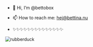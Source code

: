 - 👋 Hi, I’m @bettobox


- 📫 How to reach me: hej@bettina.nu
- ✨✨✨✨✨✨✨✨✨✨✨✨✨✨

<!---
bettobox/bettobox is a ✨ special ✨ repository because its `README.md` (this file) appears on your GitHub profile.
You can click the Preview link to take a look at your changes. - 👀 I’m interested in developing
- 🌱 I’m currently learning everything
--->
![rubberduck](https://user-images.githubusercontent.com/115184165/233302361-ce1fd157-c6a1-4c1d-bc96-0158a14aed33.png)


